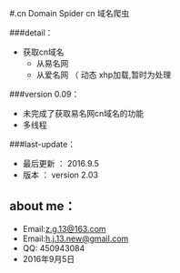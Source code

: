 #.cn Domain Spider
cn 域名爬虫

###detail：
* 获取cn域名
    * 从易名网
    * 从爱名网 （ 动态 xhp加载,暂时为处理
    
###version 0.09：

* 未完成了获取易名网cn域名的功能
* 多线程

###last-update：

* 最后更新 ： 2016.9.5
* 版本     ： version 2.03

about me：
-----------------------
* Email:z.g.13@163.com 
* Email:h.j.13.new@gmail.com
* QQ: 450943084   
* 2016年9月5日
